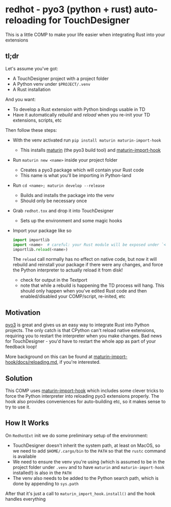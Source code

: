 # redhot - pyo3 (python + rust) auto-reloading for TouchDesigner

This is a little COMP to make your life easier when integrating Rust into your extensions

## tl;dr

Let's assume you've got:

- A TouchDesigner project with a project folder
- A Python venv under `$PROJECT/.venv`
- A Rust installation

And you want:

- To develop a Rust extension with Python bindings usable in TD
- Have it automatically *rebuild* and *reload* when you re-init your TD extensions, scripts, etc
  
Then follow these steps:

- With the venv activated run `pip install maturin maturin-import-hook`
  - This installs [maturin](https://www.maturin.rs/) (the pyo3 build tool) and [maturin-import-hook](https://github.com/PyO3/maturin-import-hook)
- Run `maturin new <name>` inside your project folder
  - Creates a pyo3 package which will contain your Rust code
  - This name is what you'll be importing in Python-land
- Run `cd <name>; maturin develop --release`
  - Builds and installs the package into the venv
  - Should only be necessary once
- Grab `redhot.tox` and drop it into TouchDesigner
  - Sets up the environment and some magic hooks
- Import your package like so
  
  ```python
  import importlib
  import <name>  # careful: your Rust module will be exposed under `<name>.<name>`
  importlib.reload(<name>)
  ```

  The `reload` call normally has no effect on native code, but now it will rebuild and reinstall your package if there were any changes, and force the Python interpreter to actually reload it from disk!

  - check for output in the Textport
  - note that while a rebuild is happening the TD process will hang. This should only happen when you've edited Rust code and then enabled/disabled your COMP/script, re-inited, etc


## Motivation

[pyo3](https://pyo3.rs/) is great and gives us an easy way to integrate Rust into Python projects. The only catch is that CPython can't reload native extensions, requiring you to restart the interpreter when you make changes. Bad news for TouchDesigner - you'd have to restart the whole app as part of your feedback loop!

More background on this can be found at [maturin-import-hook/docs/reloading.md](https://github.com/PyO3/maturin-import-hook/blob/main/docs/reloading.md), if you're interested.

## Solution

This COMP uses [maturin-import-hook](https://github.com/PyO3/maturin-import-hook) which includes some clever tricks to force the Python interpreter into reloading pyo3 extensions properly. The hook also provides conveniences for auto-building etc, so it makes sense to try to use it.

## How It Works

On `RedhotExt` init we do some preliminary setup of the environment:

- TouchDesigner doesn't inherit the system path, at least on MacOS, so we need to add `$HOME/.cargo/bin` to the `PATH` so that the `rustc` command is available
- We need to ensure the venv you're using (which is assumed to be in the project folder under `.venv` and to have `maturin` and `maturin-import-hook` installed!) is also in the `PATH`
- The venv also needs to be added to the Python search path, which is done by appending to `sys.path`

After that it's just a call to `maturin_import_hook.install()` and the hook handles everything
